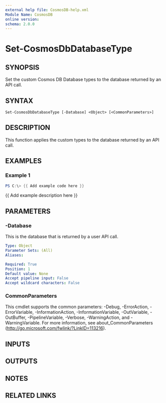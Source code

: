 ```yaml
---
external help file: CosmosDB-help.xml
Module Name: CosmosDB
online version:
schema: 2.0.0
---
```


# Set-CosmosDbDatabaseType

## SYNOPSIS
Set the custom Cosmos DB Database types to the database
returned by an API call.

## SYNTAX

```
Set-CosmosDbDatabaseType [-Database] <Object> [<CommonParameters>]
```

## DESCRIPTION
This function applies the custom types to the database returned
by an API call.

## EXAMPLES

### Example 1
```powershell
PS C:\> {{ Add example code here }}
```

{{ Add example description here }}

## PARAMETERS

### -Database
This is the database that is returned by a user API call.

```yaml
Type: Object
Parameter Sets: (All)
Aliases:

Required: True
Position: 1
Default value: None
Accept pipeline input: False
Accept wildcard characters: False
```

### CommonParameters
This cmdlet supports the common parameters: -Debug, -ErrorAction, -ErrorVariable, -InformationAction, -InformationVariable, -OutVariable, -OutBuffer, -PipelineVariable, -Verbose, -WarningAction, and -WarningVariable. For more information, see about_CommonParameters (http://go.microsoft.com/fwlink/?LinkID=113216).

## INPUTS

## OUTPUTS

## NOTES

## RELATED LINKS
